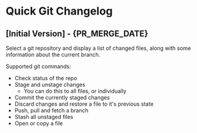 # Quick Git Changelog

## [Initial Version] - {PR_MERGE_DATE}

Select a git repository and display a list of changed files, along with some information about the current branch.

Supported git commands:
- Check status of the repo
- Stage and unstage changes
  - You can do this to all files, or individually
- Commit the currently staged changes
- Discard changes and restore a file to it's previous state
- Push, pull and fetch a branch
- Stash all unstaged files
- Open or copy a file
